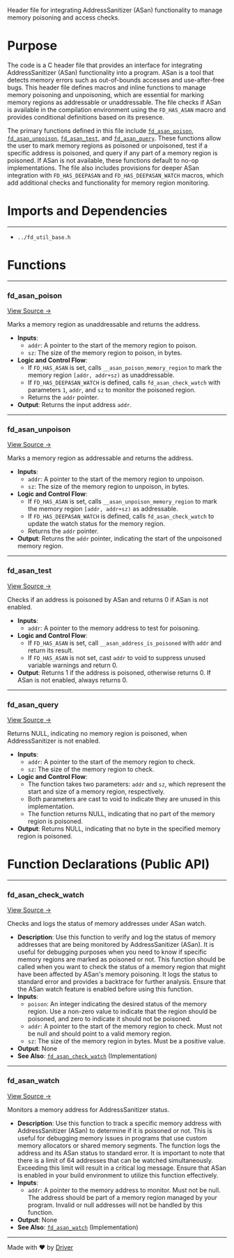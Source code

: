 <!--------------------------------------------------------------------------------->
<!-- IMPORTANT: This file is auto-generated by Driver (https://driver.ai). -------->
<!-- Manual edits may be overwritten on future commits. --------------------------->
<!--------------------------------------------------------------------------------->

Header file for integrating AddressSanitizer (ASan) functionality to manage memory poisoning and access checks.

# Purpose
The code is a C header file that provides an interface for integrating AddressSanitizer (ASan) functionality into a program. ASan is a tool that detects memory errors such as out-of-bounds accesses and use-after-free bugs. This header file defines macros and inline functions to manage memory poisoning and unpoisoning, which are essential for marking memory regions as addressable or unaddressable. The file checks if ASan is available in the compilation environment using the `FD_HAS_ASAN` macro and provides conditional definitions based on its presence.

The primary functions defined in this file include [`fd_asan_poison`](<#fd_asan_poison>), [`fd_asan_unpoison`](<#fd_asan_unpoison>), [`fd_asan_test`](<#fd_asan_test>), and [`fd_asan_query`](<#fd_asan_query>). These functions allow the user to mark memory regions as poisoned or unpoisoned, test if a specific address is poisoned, and query if any part of a memory region is poisoned. If ASan is not available, these functions default to no-op implementations. The file also includes provisions for deeper ASan integration with `FD_HAS_DEEPASAN` and `FD_HAS_DEEPASAN_WATCH` macros, which add additional checks and functionality for memory region monitoring.
# Imports and Dependencies

---
- `../fd_util_base.h`


# Functions

---
### fd\_asan\_poison<!-- {{#callable:fd_asan_poison}} -->
[View Source →](<../../../../../src/util/sanitize/fd_asan.h#L110>)

Marks a memory region as unaddressable and returns the address.
- **Inputs**:
    - `addr`: A pointer to the start of the memory region to poison.
    - `sz`: The size of the memory region to poison, in bytes.
- **Logic and Control Flow**:
    - If `FD_HAS_ASAN` is set, calls `__asan_poison_memory_region` to mark the memory region `[addr, addr+sz)` as unaddressable.
    - If `FD_HAS_DEEPASAN_WATCH` is defined, calls `fd_asan_check_watch` with parameters `1`, `addr`, and `sz` to monitor the poisoned region.
    - Returns the `addr` pointer.
- **Output**: Returns the input address `addr`.


---
### fd\_asan\_unpoison<!-- {{#callable:fd_asan_unpoison}} -->
[View Source →](<../../../../../src/util/sanitize/fd_asan.h#L111>)

Marks a memory region as addressable and returns the address.
- **Inputs**:
    - `addr`: A pointer to the start of the memory region to unpoison.
    - `sz`: The size of the memory region to unpoison, in bytes.
- **Logic and Control Flow**:
    - If `FD_HAS_ASAN` is set, calls `__asan_unpoison_memory_region` to mark the memory region `[addr, addr+sz)` as addressable.
    - If `FD_HAS_DEEPASAN_WATCH` is defined, calls `fd_asan_check_watch` to update the watch status for the memory region.
    - Returns the `addr` pointer.
- **Output**: Returns the `addr` pointer, indicating the start of the unpoisoned memory region.


---
### fd\_asan\_test<!-- {{#callable:fd_asan_test}} -->
[View Source →](<../../../../../src/util/sanitize/fd_asan.h#L112>)

Checks if an address is poisoned by ASan and returns 0 if ASan is not enabled.
- **Inputs**:
    - `addr`: A pointer to the memory address to test for poisoning.
- **Logic and Control Flow**:
    - If `FD_HAS_ASAN` is set, call `__asan_address_is_poisoned` with `addr` and return its result.
    - If `FD_HAS_ASAN` is not set, cast `addr` to void to suppress unused variable warnings and return 0.
- **Output**: Returns 1 if the address is poisoned, otherwise returns 0. If ASan is not enabled, always returns 0.


---
### fd\_asan\_query<!-- {{#callable:fd_asan_query}} -->
[View Source →](<../../../../../src/util/sanitize/fd_asan.h#L113>)

Returns NULL, indicating no memory region is poisoned, when AddressSanitizer is not enabled.
- **Inputs**:
    - `addr`: A pointer to the start of the memory region to check.
    - `sz`: The size of the memory region to check.
- **Logic and Control Flow**:
    - The function takes two parameters: `addr` and `sz`, which represent the start and size of a memory region, respectively.
    - Both parameters are cast to void to indicate they are unused in this implementation.
    - The function returns NULL, indicating that no part of the memory region is poisoned.
- **Output**: Returns NULL, indicating that no byte in the specified memory region is poisoned.


# Function Declarations (Public API)

---
### fd\_asan\_check\_watch<!-- {{#callable_declaration:fd_asan_check_watch}} -->
[View Source →](<../../../../../src/util/sanitize/fd_asan.h#L95>)

Checks and logs the status of memory addresses under ASan watch.
- **Description**: Use this function to verify and log the status of memory addresses that are being monitored by AddressSanitizer (ASan). It is useful for debugging purposes when you need to know if specific memory regions are marked as poisoned or not. This function should be called when you want to check the status of a memory region that might have been affected by ASan's memory poisoning. It logs the status to standard error and provides a backtrace for further analysis. Ensure that the ASan watch feature is enabled before using this function.
- **Inputs**:
    - `poison`: An integer indicating the desired status of the memory region. Use a non-zero value to indicate that the region should be poisoned, and zero to indicate it should not be poisoned.
    - `addr`: A pointer to the start of the memory region to check. Must not be null and should point to a valid memory region.
    - `sz`: The size of the memory region in bytes. Must be a positive value.
- **Output**: None
- **See Also**: [`fd_asan_check_watch`](<fd_asan.c.md#fd_asan_check_watch>)  (Implementation)


---
### fd\_asan\_watch<!-- {{#callable_declaration:fd_asan_watch}} -->
[View Source →](<../../../../../src/util/sanitize/fd_asan.h#L96>)

Monitors a memory address for AddressSanitizer status.
- **Description**: Use this function to track a specific memory address with AddressSanitizer (ASan) to determine if it is poisoned or not. This is useful for debugging memory issues in programs that use custom memory allocators or shared memory segments. The function logs the address and its ASan status to standard error. It is important to note that there is a limit of 64 addresses that can be watched simultaneously. Exceeding this limit will result in a critical log message. Ensure that ASan is enabled in your build environment to utilize this function effectively.
- **Inputs**:
    - `addr`: A pointer to the memory address to monitor. Must not be null. The address should be part of a memory region managed by your program. Invalid or null addresses will not be handled by this function.
- **Output**: None
- **See Also**: [`fd_asan_watch`](<fd_asan.c.md#fd_asan_watch>)  (Implementation)



---
Made with ❤️ by [Driver](https://www.driver.ai/)
